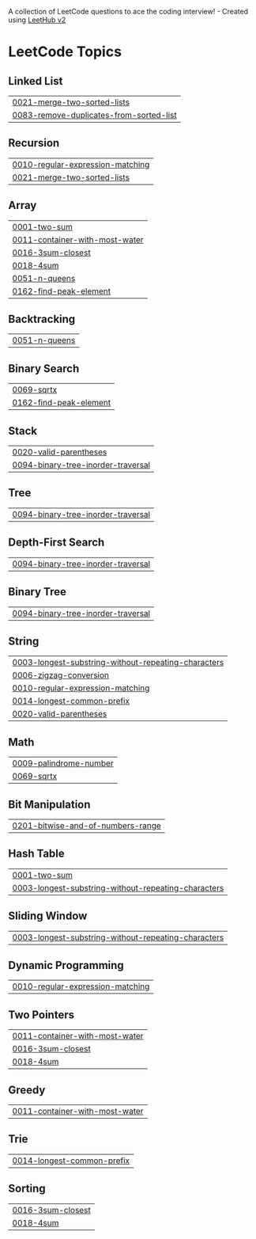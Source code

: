 A collection of LeetCode questions to ace the coding interview! - Created using [LeetHub v2](https://github.com/arunbhardwaj/LeetHub-2.0)
<!---LeetCode Topics Start-->
# LeetCode Topics
## Linked List
|  |
| ------- |
| [0021-merge-two-sorted-lists](https://github.com/umasagar-shivanadhula/Leet-Code/tree/master/0021-merge-two-sorted-lists) |
| [0083-remove-duplicates-from-sorted-list](https://github.com/umasagar-shivanadhula/Leet-Code/tree/master/0083-remove-duplicates-from-sorted-list) |
## Recursion
|  |
| ------- |
| [0010-regular-expression-matching](https://github.com/umasagar-shivanadhula/Leet-Code/tree/master/0010-regular-expression-matching) |
| [0021-merge-two-sorted-lists](https://github.com/umasagar-shivanadhula/Leet-Code/tree/master/0021-merge-two-sorted-lists) |
## Array
|  |
| ------- |
| [0001-two-sum](https://github.com/umasagar-shivanadhula/Leet-Code/tree/master/0001-two-sum) |
| [0011-container-with-most-water](https://github.com/umasagar-shivanadhula/Leet-Code/tree/master/0011-container-with-most-water) |
| [0016-3sum-closest](https://github.com/umasagar-shivanadhula/Leet-Code/tree/master/0016-3sum-closest) |
| [0018-4sum](https://github.com/umasagar-shivanadhula/Leet-Code/tree/master/0018-4sum) |
| [0051-n-queens](https://github.com/umasagar-shivanadhula/Leet-Code/tree/master/0051-n-queens) |
| [0162-find-peak-element](https://github.com/umasagar-shivanadhula/Leet-Code/tree/master/0162-find-peak-element) |
## Backtracking
|  |
| ------- |
| [0051-n-queens](https://github.com/umasagar-shivanadhula/Leet-Code/tree/master/0051-n-queens) |
## Binary Search
|  |
| ------- |
| [0069-sqrtx](https://github.com/umasagar-shivanadhula/Leet-Code/tree/master/0069-sqrtx) |
| [0162-find-peak-element](https://github.com/umasagar-shivanadhula/Leet-Code/tree/master/0162-find-peak-element) |
## Stack
|  |
| ------- |
| [0020-valid-parentheses](https://github.com/umasagar-shivanadhula/Leet-Code/tree/master/0020-valid-parentheses) |
| [0094-binary-tree-inorder-traversal](https://github.com/umasagar-shivanadhula/Leet-Code/tree/master/0094-binary-tree-inorder-traversal) |
## Tree
|  |
| ------- |
| [0094-binary-tree-inorder-traversal](https://github.com/umasagar-shivanadhula/Leet-Code/tree/master/0094-binary-tree-inorder-traversal) |
## Depth-First Search
|  |
| ------- |
| [0094-binary-tree-inorder-traversal](https://github.com/umasagar-shivanadhula/Leet-Code/tree/master/0094-binary-tree-inorder-traversal) |
## Binary Tree
|  |
| ------- |
| [0094-binary-tree-inorder-traversal](https://github.com/umasagar-shivanadhula/Leet-Code/tree/master/0094-binary-tree-inorder-traversal) |
## String
|  |
| ------- |
| [0003-longest-substring-without-repeating-characters](https://github.com/umasagar-shivanadhula/Leet-Code/tree/master/0003-longest-substring-without-repeating-characters) |
| [0006-zigzag-conversion](https://github.com/umasagar-shivanadhula/Leet-Code/tree/master/0006-zigzag-conversion) |
| [0010-regular-expression-matching](https://github.com/umasagar-shivanadhula/Leet-Code/tree/master/0010-regular-expression-matching) |
| [0014-longest-common-prefix](https://github.com/umasagar-shivanadhula/Leet-Code/tree/master/0014-longest-common-prefix) |
| [0020-valid-parentheses](https://github.com/umasagar-shivanadhula/Leet-Code/tree/master/0020-valid-parentheses) |
## Math
|  |
| ------- |
| [0009-palindrome-number](https://github.com/umasagar-shivanadhula/Leet-Code/tree/master/0009-palindrome-number) |
| [0069-sqrtx](https://github.com/umasagar-shivanadhula/Leet-Code/tree/master/0069-sqrtx) |
## Bit Manipulation
|  |
| ------- |
| [0201-bitwise-and-of-numbers-range](https://github.com/umasagar-shivanadhula/Leet-Code/tree/master/0201-bitwise-and-of-numbers-range) |
## Hash Table
|  |
| ------- |
| [0001-two-sum](https://github.com/umasagar-shivanadhula/Leet-Code/tree/master/0001-two-sum) |
| [0003-longest-substring-without-repeating-characters](https://github.com/umasagar-shivanadhula/Leet-Code/tree/master/0003-longest-substring-without-repeating-characters) |
## Sliding Window
|  |
| ------- |
| [0003-longest-substring-without-repeating-characters](https://github.com/umasagar-shivanadhula/Leet-Code/tree/master/0003-longest-substring-without-repeating-characters) |
## Dynamic Programming
|  |
| ------- |
| [0010-regular-expression-matching](https://github.com/umasagar-shivanadhula/Leet-Code/tree/master/0010-regular-expression-matching) |
## Two Pointers
|  |
| ------- |
| [0011-container-with-most-water](https://github.com/umasagar-shivanadhula/Leet-Code/tree/master/0011-container-with-most-water) |
| [0016-3sum-closest](https://github.com/umasagar-shivanadhula/Leet-Code/tree/master/0016-3sum-closest) |
| [0018-4sum](https://github.com/umasagar-shivanadhula/Leet-Code/tree/master/0018-4sum) |
## Greedy
|  |
| ------- |
| [0011-container-with-most-water](https://github.com/umasagar-shivanadhula/Leet-Code/tree/master/0011-container-with-most-water) |
## Trie
|  |
| ------- |
| [0014-longest-common-prefix](https://github.com/umasagar-shivanadhula/Leet-Code/tree/master/0014-longest-common-prefix) |
## Sorting
|  |
| ------- |
| [0016-3sum-closest](https://github.com/umasagar-shivanadhula/Leet-Code/tree/master/0016-3sum-closest) |
| [0018-4sum](https://github.com/umasagar-shivanadhula/Leet-Code/tree/master/0018-4sum) |
<!---LeetCode Topics End-->